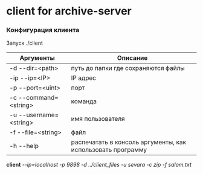 # client for archive-server

### Конфигурация клиента
Запуск ./client

| Аргументы | Описание |
| --- | --- |
| \-d \-\-dir=\<path\> | путь до папки где сохраняются файлы |
| \-ip \-\-ip=\<IP\> | IP адрес |
| \-p \-\-port=\<uint\> | порт |
| \-c \-\-command=\<string\> | команда |
| \-u \-\-username=\<string\> | имя пользователя |
| \-f \-\-file=\<string\> | файл |
| \-h \-\-help | распечатать в консоль аргументы, как использовать программу |

**client** <i>--ip=localhost -p 9898 -d ../client_files -u sevara -c zip -f salom.txt</i>